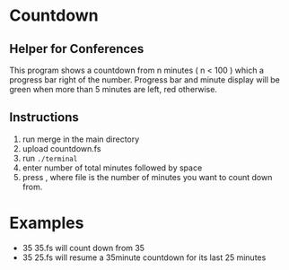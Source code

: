 # Countdown
## Helper for Conferences
This program shows a countdown from n minutes ( n < 100 ) which a progress bar right of the number. Progress bar and minute display will be green when more than 5 minutes are left, red otherwise.

## Instructions
1. run merge in the main directory
2. upload countdown.fs
3. run `./terminal`
4. enter number of total minutes followed by space
5. press <c-a> <c-s> <file> <cr>, where file is the number of minutes you want to count down from.

# Examples
- 35 <c-a><c-s>35.fs<cr> will count down from 35
- 35 <c-a><c-s>25.fs<cr> will resume a 35minute countdown for its last 25 minutes
